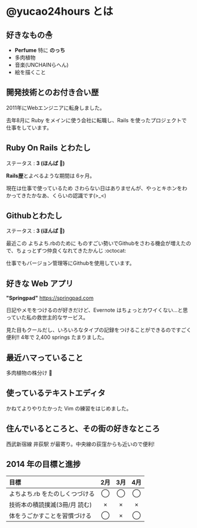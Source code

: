 # @yucao24hours とは
## 好きなもの☃
* **Perfume** 特に **のっち**
* 多肉植物
* 音楽(UNCHAINらへん)
* 絵を描くこと

## 開発技術とのお付き合い歴
2011年にWebエンジニアに転身しました。

去年8月に Ruby をメインに使う会社に転職し、Rails を使ったプロジェクトで仕事をしています。

## Ruby On Rails とわたし
ステータス : **3 (ほんば :herb:)**

**Rails歴**とよべるような期間は 6ヶ月。

現在は仕事で使っているため さわらない日はありませんが、やっとキホンをわかってきたかなあ、くらいの認識です(>_<)

## Githubとわたし
ステータス : **3 (ほんば :herb:)**

最近この よちよち.rbのために ものすごい勢いでGithubをさわる機会が増えたので、ちょっとずつ仲良くなれてきたかんじ :octocat:

仕事でもバージョン管理等にGithubを使用しています。

## 好きな Web アプリ
**"Springpad"** https://springpad.com

日記やメモをつけるのが好きだけど、Evernote はちょっとカワイくない...と思っていた私の救世主的なサービス。

見た目もクールだし、いろいろなタイプの記録をつけることができるのですごく便利!! 4年で 2,400 springs たまりました。

## 最近ハマっていること
多肉植物の株分け :herb:

## 使っているテキストエディタ
かねてよりやりたかった Vim の練習をはじめました。

## 住んでいるところと、その街の好きなところ
西武新宿線 井荻駅 が最寄り。中央線の荻窪からも近いので便利!

## 2014 年の目標と進捗
|            目標           | 2月 | 3月 | 4月 |
|:-------------------------|:---:|:---:|:---:|
|よちよち.rb をたのしくつづける |  ◯  |  ◯  |  ◯  |
|技術本の積読撲滅(3冊/月 読む) |  ×  |  ×  |  ×  |
|体をうごかすことを習慣づける   |  ◯  |  ×  |  ◯  |
